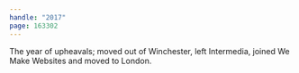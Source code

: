 ```yaml
---
handle: "2017"
page: 163302
---
```


The year of upheavals; moved out of Winchester, left Intermedia, joined We Make Websites and moved to London.
